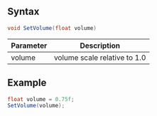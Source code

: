 ## Syntax

```csharp
void SetVolume(float volume)
```

| Parameter | Description |
|---|---|
| volume | volume scale relative to 1.0 |

## Example

```csharp
float volume = 0.75f;
SetVolume(volume);
```